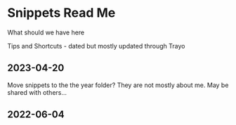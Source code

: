 # Snippets Read Me

What should we have here

Tips and Shortcuts - dated but mostly updated through Trayo

## 2023-04-20

Move snippets to the the year folder? They are not mostly about me. May be shared with others...

## 2022-06-04
